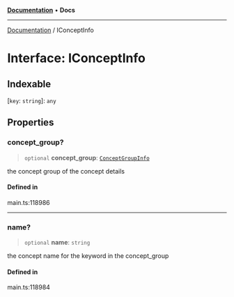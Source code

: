[**Documentation**](../README.md) • **Docs**

***

[Documentation](../globals.md) / IConceptInfo

# Interface: IConceptInfo

## Indexable

 \[`key`: `string`\]: `any`

## Properties

### concept\_group?

> `optional` **concept\_group**: [`ConceptGroupInfo`](../classes/ConceptGroupInfo.md)

the concept group of the concept details

#### Defined in

main.ts:118986

***

### name?

> `optional` **name**: `string`

the concept name for the keyword in the concept_group

#### Defined in

main.ts:118984
